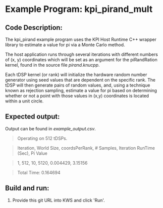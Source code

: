 # Example Program: kpi_pirand_mult

## Code Description:
  The kpi_pirand example program uses the KPI Host Runtime C++ wrapper library to
  estimate a value for pi via a Monte Carlo method.

  The host application runs through several iterations with different numbers
  of (x, y) coordinates which will be set as an argument for the piRandRation
  kernel, found in the source file *pirand.knucpp*.

  Each tDSP kernel (or rank) will initialize the hardware random number generator
  using seed values that are dependent on the specific rank. The tDSP will
  then generate pairs of random values, and, using a technique known as
  rejection sampling, estimate a value for pi based on determining whether
  or not a point with those values in (x,y) coordinates is located within
  a unit circle.

## Expected output:
  Output can be found in *example_output.csv*.

  > Operating on 512 tDSPs.

  > Iteration, World Size, coordsPerRank, # Samples,  Iteration RunTime (Sec),  Pi Value

  > 1, 512, 10,  5120,  0.004429,  3.15156

  > Total Time: 0.164694

## Build and run:
  1) Provide this git URL into KWS and click 'Run'.
